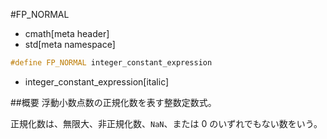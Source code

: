 #FP_NORMAL
* cmath[meta header]
* std[meta namespace]

```cpp
#define FP_NORMAL integer_constant_expression
```
* integer_constant_expression[italic]

##概要
浮動小数点数の正規化数を表す整数定数式。

正規化数は、無限大、非正規化数、`NaN`、または 0 のいずれでもない数をいう。

